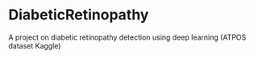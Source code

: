 # DiabeticRetinopathy
A project on diabetic retinopathy detection using deep learning (ATPOS dataset Kaggle)
